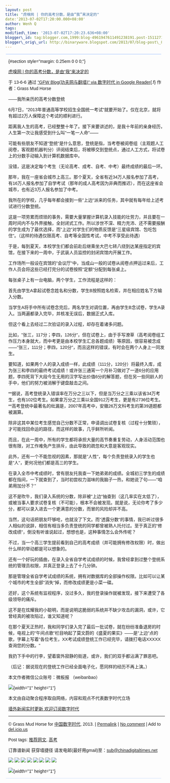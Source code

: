 ```yaml
--- 
layout: post 
title: "虎嗅网 | 你的高考分数，是由“我”来决定的" 
date:'2013-07-02T17:20:00.000+08:00' 
author: Wenh Q
tags:
modified\_time: '2013-07-02T17:20:23.636+08:00' 
blogger\_id: tag:blogger.com,1999:blog-4961947611491238191.post-1511271492617130831
blogger\_orig\_url: http://binaryware.blogspot.com/2013/07/blog-post\_8709.html
---
```

<div
style="background-color: #c3d9ff; font-size: 1px !important; line-height: 0px !important; margin: 0px 2px; padding-top: 1px;">

</div>

<div
style="background-color: #c3d9ff; font-size: 1px !important; line-height: 0px !important; margin: 0px 2px; padding-top: 1px;">

</div>

<div
style="font-family: sans-serif; margin: 0px 10px; overflow: auto; width: 100%;">

 {#section style="margin: 0.25em 0 0 0;"}

<div>

[虎嗅网 |
你的高考分数，是由“我”来决定的](http://feedproxy.google.com/~r/chinagfwblog/~3/GDz2RwpkUB0/)

</div>

<div style="margin-bottom: 0.5em;">

于 13-6-6 通过 ["GFW Blog(功夫网与翻墙)" via 数字时代 in Google
Reader](http://feeds2.feedburner.com/chinagfwblog){.f} 作者：Grass Mud
Horse

</div>



<div>

——我所亲历的高考分数登统

6月7日，"2013年普通高等学校招生全国统一考试"就要开始了。仅在北京，就将有超过2万人保障这个考试的顺利进行。

距离我人生的高考，已经整整十年了。接下来要讲述的，是我十年前的亲身经历，人生第一次让我感受到什么叫"一笔一人命"——

可能有些朋友不知道"登统"是什么意思，登统是指，当考卷被阅卷组（主观题人工阅卷，客观题机器判分）评阅结束后，将被移交到登统点，通过人工方式，将试卷上的分数手动输入到计算机数据库中。

没错，这是决定每个考生（无论高考、成考、自考、中考）最终成绩的最后一环。

那年，我在一座省会城市上高三。那个夏天，全省有近34万人报名参加了高考，有16万人报名参加了自学考试（那年的成人高考因为非典而推迟），而在这座省会城市，也有近3万人报名参加了中考。

我所在的学校，几乎每年都会接到一些"上边"派来的任务，其中就有每年给上述考试进行分数登统。

这是一项劳累而烦琐的事务，需要大量掌握计算机录入技能的壮劳力，并且要在一周时间内不与外界接触，全封闭式工作。所以涉世不深、精力充沛、还不需要报酬的学生成为了最优选择，而"上边"对学生们的物质反馈是"三星级宾馆、包吃包住"。（这样的待遇仅限高考、自考等全国性考试，中考不享受此待遇）

于是，每到夏天，本校学生们都会前赴后继乘坐大巴七转八绕到达某座指定的宾馆，在接下来的一周中，于武装人员监控的封闭宾馆内开展工作。

工作场所一般设在宾馆的"会议厅"中，当成山一般的试卷从阅卷点押运过来后，工作人员会将这些已经打完分的试卷按照"定额"分配到每张桌上。

每张桌子上有一台电脑，两个学生，工作流程是这样的：

首先由学生A拿起试卷念姓名和分数，学生B按照姓名检索，并在相应姓名下方输入分数。

当学生A将手中所有试卷念完后，两名学生对调位置，再由学生B念试卷，学生A录入。当两遍都录入完毕，并核准无误后，数据正式入库。

但这个看上去经过二次验证的录入过程，却存在着诸多问题。

比如，"张三，117分；李四，126分"，但在试卷上，由于手写潦草（高考阅卷组工作压力本身就大，而中考更是由本校学生汇总各题成绩）等原因，很容易被念成——"张三，111分；李四，120分"，而且这样的错误，有时会在两个人身上一同发生。

要知道，如果两个人的录入成绩一样，此成绩（111分，120分）将最终入库，成为张三和李四的最终考试成绩！或许张三通宵一个月补习做对了一道6分的应用题，李四死背下大段今生无用的汉字写出价值6分的解答题，但在另一些同龄人的手中，他们的努力被消解于键盘敲击之间。

**据说，高考登统录入错误率在万分之三以下，但是当万分之三乘以该省34万考生，也有102位考生。如果拿万分之三乘以全国912万考生，更是有2736位考生。**高考登统中最著名的纰漏是，2007年高考中，安徽26万文科考生的第39道题都被漏算。

除非这其中某位考生感觉自己分数不正常，申请调出试卷复核（过程十分繁琐），才可能找回命运的路径，而这样的故事，几乎鲜所听闻。

而且，在此一周中，所有的学生都将承担大量的高节奏重复劳动，人身活动范围也很有限，对工作难免产生排斥，由此导致的疏忽和大意是客观现实。

此外，还有一个不能忽视的因素，那就是"人性"，每个负责登统录入的学生也是"人"，更何况他们都是高三的学生。

在录入全市中考成绩时，曾有朋友托我查一下她弟弟的成绩。全城初三学生的成绩都在指间，一下就查到了，当时初尝权力滋味的我脑子一热，和她说了句——"咱弟用加分不？"

这不是吹牛，我们录入系统的分数，除非被"上边"抽查到（这几率实在太低了），或被当事人要求试卷复核（不可能），根本不会被发现。就是说，无论你考了多少分，都可以录入进去一个更满意的分数，而冒的风险却并不高。

当然，这句话把朋友吓够呛，也就没了下文。而"透露分数"的事情，我已听过很多人相似的说辞，相信有相当多负责登统的同学都曾被熟人托付过。至于真正的"修改成绩"，倒没有听谁说起过，想想也是，这种事情怎么会外传呢？

不过，当一个高三学生提前看到自己的高考成绩（并可能拥有修改权限）时，做出什么样的举动都是可以想象的。

还有一个好玩的插曲，在录入全省自学考试成绩的时候，我曾经拿到过整个登统系统的管理员权限，并真正登录上去了十几分钟。

那是管理全省自学考试成绩的系统，拥有对数据库的全部操作权限。比如可以让某个城市的考生全部"消失"掉，而修改成绩更是小菜一碟。

还好，这个系统有监视程序，没过多久，我的登录操作就被发现，接下来遭受了各级领导的痛斥。

这不是在炫耀我的小聪明，而是说明这脆弱的系统并不缺少攻击的漏洞，或许，它曾经真的被攻陷过，谁又知道呢？

在那个夏天正热时，我和同学们录入完了最后一批试卷，就在纷纷准备退房的时候，电视上的"午间点歌"栏目响起了莫文蔚的《盛夏的果实》——是"上边"点的歌，字幕上写着"各位考生，XX考试成绩登统工作已经完毕，请拨打电话XXXXX查询您的分数。"

我扔下手中的行李，望着窗外寂静的街道，或许，我们的双手都沾满了罪恶吧。

（后记：据说现在的登统工作已经全面电子化，愿同样的经历不再上演。）

本文作者微信公众账号：微板报 （weibanbao）

</div>

![](http://pixel.quantserve.com/pixel/p-89EKCgBk8MZdE.gif){width="1"
height="1"}

本文由自动聚合程序取自网络，内容和观点不代表数字时代立场

[墙外新闻实时更新 欢迎订阅数字时代](http://eepurl.com/mstlf)


------------------------------------------------------------------------

© Grass Mud Horse for
[中国数字时代](https://kexueshangwang.info/chinese), 2013. |
[Permalink](https://kexueshangwang.info/chinese/2013/06/%e8%99%8e%e5%97%85%e7%bd%91-%e4%bd%a0%e7%9a%84%e9%ab%98%e8%80%83%e5%88%86%e6%95%b0%ef%bc%8c%e6%98%af%e7%94%b1%e6%88%91%e6%9d%a5%e5%86%b3%e5%ae%9a%e7%9a%84/)
| [No
comment](https://kexueshangwang.info/chinese/2013/06/%e8%99%8e%e5%97%85%e7%bd%91-%e4%bd%a0%e7%9a%84%e9%ab%98%e8%80%83%e5%88%86%e6%95%b0%ef%bc%8c%e6%98%af%e7%94%b1%e6%88%91%e6%9d%a5%e5%86%b3%e5%ae%9a%e7%9a%84/#comments)
| Add to
[del.icio.us](http://del.icio.us/post?url=https://kexueshangwang.info/chinese/2013/06/%e8%99%8e%e5%97%85%e7%bd%91-%e4%bd%a0%e7%9a%84%e9%ab%98%e8%80%83%e5%88%86%e6%95%b0%ef%bc%8c%e6%98%af%e7%94%b1%e6%88%91%e6%9d%a5%e5%86%b3%e5%ae%9a%e7%9a%84/&title=%E8%99%8E%E5%97%85%E7%BD%91%20%7C%20%E4%BD%A0%E7%9A%84%E9%AB%98%E8%80%83%E5%88%86%E6%95%B0%EF%BC%8C%E6%98%AF%E7%94%B1%E2%80%9C%E6%88%91%E2%80%9D%E6%9D%A5%E5%86%B3%E5%AE%9A%E7%9A%84)

Post tags:
[推荐网文](https://kexueshangwang.info/chinese/tag/%e6%8e%a8%e8%8d%90%e7%bd%91%e6%96%87/?category=10466),
[高考](https://kexueshangwang.info/chinese/tag/%e9%ab%98%e8%80%83/?category=10466)

订靠谱新闻 获穿墙捷径
请发电邮(最好用gmail)至：sub@chinadigitaltimes.net



<div>

[![](http://feeds.feedburner.com/~ff/chinagfwblog?d=yIl2AUoC8zA)](http://feeds.feedburner.com/~ff/chinagfwblog?a=GDz2RwpkUB0:5Snq6-lS0Nw:yIl2AUoC8zA)
[![](http://feeds.feedburner.com/~ff/chinagfwblog?i=GDz2RwpkUB0:5Snq6-lS0Nw:-BTjWOF_DHI)](http://feeds.feedburner.com/~ff/chinagfwblog?a=GDz2RwpkUB0:5Snq6-lS0Nw:-BTjWOF_DHI)
[![](http://feeds.feedburner.com/~ff/chinagfwblog?i=GDz2RwpkUB0:5Snq6-lS0Nw:F7zBnMyn0Lo)](http://feeds.feedburner.com/~ff/chinagfwblog?a=GDz2RwpkUB0:5Snq6-lS0Nw:F7zBnMyn0Lo)
[![](http://feeds.feedburner.com/~ff/chinagfwblog?i=GDz2RwpkUB0:5Snq6-lS0Nw:V_sGLiPBpWU)](http://feeds.feedburner.com/~ff/chinagfwblog?a=GDz2RwpkUB0:5Snq6-lS0Nw:V_sGLiPBpWU)
[![](http://feeds.feedburner.com/~ff/chinagfwblog?d=qj6IDK7rITs)](http://feeds.feedburner.com/~ff/chinagfwblog?a=GDz2RwpkUB0:5Snq6-lS0Nw:qj6IDK7rITs)
[![](http://feeds.feedburner.com/~ff/chinagfwblog?d=l6gmwiTKsz0)](http://feeds.feedburner.com/~ff/chinagfwblog?a=GDz2RwpkUB0:5Snq6-lS0Nw:l6gmwiTKsz0)
[![](http://feeds.feedburner.com/~ff/chinagfwblog?i=GDz2RwpkUB0:5Snq6-lS0Nw:gIN9vFwOqvQ)](http://feeds.feedburner.com/~ff/chinagfwblog?a=GDz2RwpkUB0:5Snq6-lS0Nw:gIN9vFwOqvQ)
[![](http://feeds.feedburner.com/~ff/chinagfwblog?d=TzevzKxY174)](http://feeds.feedburner.com/~ff/chinagfwblog?a=GDz2RwpkUB0:5Snq6-lS0Nw:TzevzKxY174)

</div>

![](http://feeds.feedburner.com/~r/chinagfwblog/~4/GDz2RwpkUB0){width="1"
height="1"}

</div>



<div
style="background-color: #c3d9ff; font-size: 1px !important; line-height: 0px !important; margin: 0px 2px; padding-top: 1px;">

</div>
